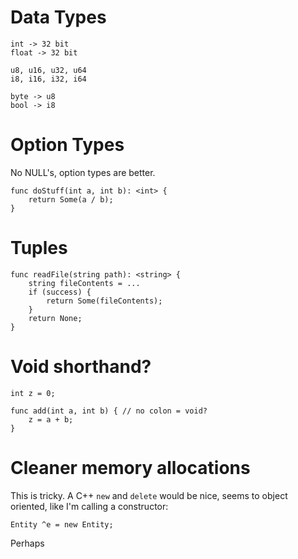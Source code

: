 # Data Types

	int -> 32 bit 
	float -> 32 bit

	u8, u16, u32, u64
	i8, i16, i32, i64

	byte -> u8
	bool -> i8

# Option Types
No NULL's, option types are better.

	func doStuff(int a, int b): <int> {
		return Some(a / b);
	}

# Tuples

	func readFile(string path): <string> {
		string fileContents = ...
		if (success) {
			return Some(fileContents);
		}
		return None;
	}

# Void shorthand?

	int z = 0;

	func add(int a, int b) { // no colon = void?
		z = a + b;
	}

# Cleaner memory allocations
This is tricky. A C++ `new` and `delete` would be nice, seems to object oriented,
like I'm calling a constructor:

	Entity ^e = new Entity;

Perhaps 